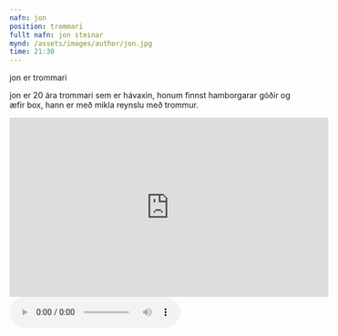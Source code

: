 ```yaml
---
nafn: jon
position: trommari
fullt nafn: jon steinar
mynd: /assets/images/author/jon.jpg
time: 21:30
---
```

jon er trommari

jon er 20 ára trommari sem er hávaxin, honum finnst hamborgarar góðir og æfir box, hann er með mikla reynslu með trommur.


<iframe width="560" height="315" src="https://www.youtube.com/embed/IaJ2UHiTa0o" frameborder="0" allow="accelerometer; autoplay; encrypted-media; gyroscope; picture-in-picture" allowfullscreen></iframe>


<body>
    <audio controls>
        <source src="/assets/themalog/jojo1" type="audio/mpeg">
    </audio>
</body>
